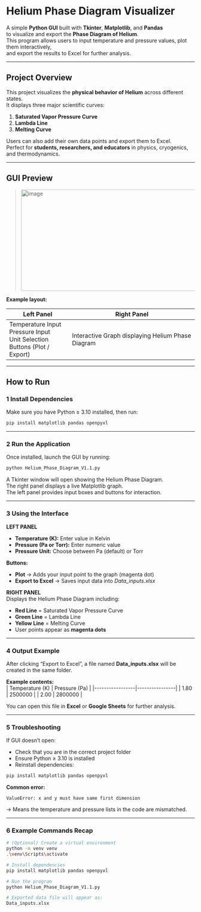 # Helium Phase Diagram Visualizer  

A simple **Python GUI** built with **Tkinter**, **Matplotlib**, and **Pandas**  
to visualize and export the **Phase Diagram of Helium**.  
This program allows users to input temperature and pressure values, plot them interactively,  
and export the results to Excel for further analysis.

---

## Project Overview

This project visualizes the **physical behavior of Helium** across different states.  
It displays three major scientific curves:

1. **Saturated Vapor Pressure Curve**  
2. **Lambda Line**  
3. **Melting Curve**

Users can also add their own data points and export them to Excel.  
Perfect for **students, researchers, and educators** in physics, cryogenics, and thermodynamics.

---

## GUI Preview

> <img width="478" height="270" alt="image" src="https://github.com/user-attachments/assets/19bfac24-65a4-4208-a708-cf7b15065231" />

**Example layout:**

| **Left Panel** | **Right Panel** |
|----------------|----------------|
| Temperature Input<br>Pressure Input<br>Unit Selection<br>Buttons (Plot / Export) | Interactive Graph displaying Helium Phase Diagram |

---

## How to Run 

### 1 Install Dependencies
Make sure you have Python ≥ 3.10 installed, then run:

```bash
pip install matplotlib pandas openpyxl
```

---

### 2 Run the Application
Once installed, launch the GUI by running:

```bash
python Helium_Phase_Diagram_V1.1.py
```

A Tkinter window will open showing the Helium Phase Diagram.  
The right panel displays a live Matplotlib graph.  
The left panel provides input boxes and buttons for interaction.

---

### 3 Using the Interface
 **LEFT PANEL**  
- **Temperature (K):** Enter value in Kelvin  
- **Pressure (Pa or Torr):** Enter numeric value  
- **Pressure Unit:** Choose between Pa (default) or Torr  

**Buttons:**  
- **Plot** → Adds your input point to the graph (magenta dot)  
- **Export to Excel** → Saves input data into *Data_inputs.xlsx*  

 **RIGHT PANEL**  
Displays the Helium Phase Diagram including:  
- **Red Line** = Saturated Vapor Pressure Curve  
- **Green Line** = Lambda Line  
- **Yellow Line** = Melting Curve  
- User points appear as **magenta dots**  

---

### 4 Output Example
After clicking “Export to Excel”, a file named **Data_inputs.xlsx** will be created in the same folder.  

**Example contents:**  
| Temperature (K) | Pressure (Pa) |
|-----------------|----------------|
| 1.80 | 2500000 |
| 2.00 | 2800000 |

You can open this file in **Excel** or **Google Sheets** for further analysis.

---

### 5 Troubleshooting
If GUI doesn’t open:  
- Check that you are in the correct project folder  
- Ensure Python ≥ 3.10 is installed  
- Reinstall dependencies:

```bash
pip install matplotlib pandas openpyxl
```

**Common error:**
```
ValueError: x and y must have same first dimension
```
→ Means the temperature and pressure lists in the code are mismatched.  

---

### 6 Example Commands Recap
```bash
# (Optional) Create a virtual environment
python -m venv venv
.\venv\Scripts\activate

# Install dependencies
pip install matplotlib pandas openpyxl

# Run the program
python Helium_Phase_Diagram_V1.1.py

# Exported data file will appear as:
Data_inputs.xlsx
```
